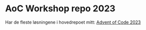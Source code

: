 # AoC Workshop repo 2023

Har de fleste løsningene i hovedrepoet mitt: [Advent of Code 2023](https://github.com/marius-brauterfallet/AdventOfCode2023)
